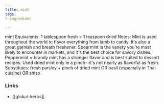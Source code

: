 ```yaml
---
title: mint
tags:
- ingredient

---
```

mint Equivalents: 1 tablespoon fresh = 1 teaspoon dried Notes: Mint is used throughout the world to flavor everything from lamb to candy. It's also a great garnish and breath freshener. Spearmint is the variety you're most likely to encounter in markets, and it's the best choice for savory dishes. Peppermint = brandy mint has a stronger flavor and is best suited to dessert recipes. Used dried mint only in a pinch--it's not nearly as flavorful as fresh. Substitutes: fresh parsley + pinch of dried mint OR basil (especially in Thai cuisine) OR shiso

### Links

* [[global-herbs]]
